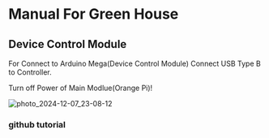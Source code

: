 #  Manual For Green House

## Device Control Module

For Connect to Arduino Mega(Device Control Module) Connect USB Type B to Controller. 

Turn off Power of Main Modlue(Orange Pi)!

![photo_2024-12-07_23-08-12](https://github.com/user-attachments/assets/dd9b4f2f-c5a1-43a2-8b79-8785d2c3cc9d)



### github tutorial
